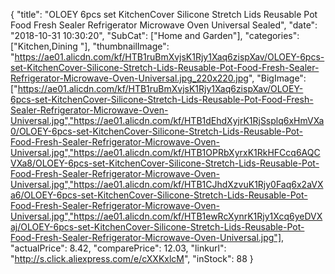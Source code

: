 {
	"title": "OLOEY 6pcs set KitchenCover Silicone Stretch Lids Reusable Pot Food Fresh Sealer Refrigerator Microwave Oven Universal Sealed",
	"date": "2018-10-31 10:30:20",
	"SubCat": ["Home and Garden"],
	"categories": ["Kitchen,Dining "],
	"thumbnailImage": "https://ae01.alicdn.com/kf/HTB1ruBmXvjsK1Rjy1Xaq6zispXav/OLOEY-6pcs-set-KitchenCover-Silicone-Stretch-Lids-Reusable-Pot-Food-Fresh-Sealer-Refrigerator-Microwave-Oven-Universal.jpg_220x220.jpg",
	"BigImage": ["https://ae01.alicdn.com/kf/HTB1ruBmXvjsK1Rjy1Xaq6zispXav/OLOEY-6pcs-set-KitchenCover-Silicone-Stretch-Lids-Reusable-Pot-Food-Fresh-Sealer-Refrigerator-Microwave-Oven-Universal.jpg","https://ae01.alicdn.com/kf/HTB1dEhdXyjrK1RjSsplq6xHmVXa0/OLOEY-6pcs-set-KitchenCover-Silicone-Stretch-Lids-Reusable-Pot-Food-Fresh-Sealer-Refrigerator-Microwave-Oven-Universal.jpg","https://ae01.alicdn.com/kf/HTB1OPRbXyrxK1RkHFCcq6AQCVXa8/OLOEY-6pcs-set-KitchenCover-Silicone-Stretch-Lids-Reusable-Pot-Food-Fresh-Sealer-Refrigerator-Microwave-Oven-Universal.jpg","https://ae01.alicdn.com/kf/HTB1CJhdXzvuK1Rjy0Faq6x2aVXa6/OLOEY-6pcs-set-KitchenCover-Silicone-Stretch-Lids-Reusable-Pot-Food-Fresh-Sealer-Refrigerator-Microwave-Oven-Universal.jpg","https://ae01.alicdn.com/kf/HTB1ewRcXynrK1Rjy1Xcq6yeDVXaj/OLOEY-6pcs-set-KitchenCover-Silicone-Stretch-Lids-Reusable-Pot-Food-Fresh-Sealer-Refrigerator-Microwave-Oven-Universal.jpg"],
	"actualPrice": 8.42,
	"comparePrice": 12.03,
	"linkurl": "http://s.click.aliexpress.com/e/cXXKxlcM",
	"inStock": 88
}
